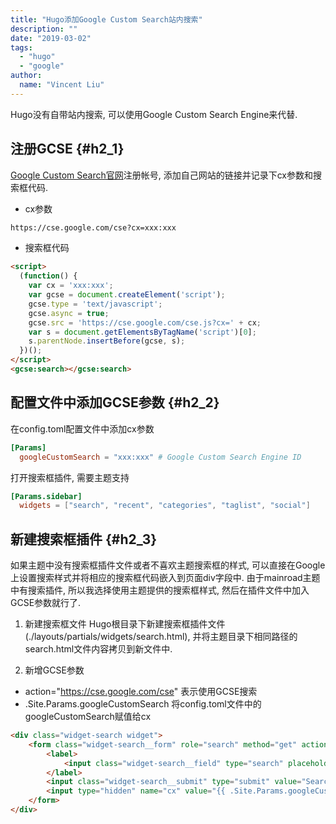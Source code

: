 ```yaml
---
title: "Hugo添加Google Custom Search站内搜索"
description: ""
date: "2019-03-02"
tags:
  - "hugo"
  - "google"
author:
  name: "Vincent Liu"
---
```


Hugo没有自带站内搜索, 可以使用Google Custom Search Engine来代替.
<!--more-->

## 注册GCSE {#h2_1}
[Google Custom Search官网](https://cse.google.com/cse/)注册帐号, 添加自己网站的链接并记录下cx参数和搜索框代码.

* cx参数

```html
https://cse.google.com/cse?cx=xxx:xxx
```

* 搜索框代码

```html
<script>
  (function() {
    var cx = 'xxx:xxx';
    var gcse = document.createElement('script');
    gcse.type = 'text/javascript';
    gcse.async = true;
    gcse.src = 'https://cse.google.com/cse.js?cx=' + cx;
    var s = document.getElementsByTagName('script')[0];
    s.parentNode.insertBefore(gcse, s);
  })();
</script>
<gcse:search></gcse:search>
```

## 配置文件中添加GCSE参数 {#h2_2}
在config.toml配置文件中添加cx参数

```toml
[Params]
  googleCustomSearch = "xxx:xxx" # Google Custom Search Engine ID
```

打开搜索框插件, 需要主题支持

```toml
[Params.sidebar]
  widgets = ["search", "recent", "categories", "taglist", "social"]
```

## 新建搜索框插件 {#h2_3}
如果主题中没有搜索框插件文件或者不喜欢主题搜索框的样式, 可以直接在Google上设置搜索样式并将相应的搜索框代码嵌入到页面div字段中. 由于mainroad主题中有搜索插件, 所以我选择使用主题提供的搜索框样式, 然后在插件文件中加入GCSE参数就行了.

1. 新建搜索框文件
Hugo根目录下新建搜索框插件文件(./layouts/partials/widgets/search.html), 并将主题目录下相同路径的search.html文件内容拷贝到新文件中.

2. 新增GCSE参数

* action="https://cse.google.com/cse" 表示使用GCSE搜索
* .Site.Params.googleCustomSearch 将config.toml文件中的googleCustomSearch赋值给cx

```html
<div class="widget-search widget">
	<form class="widget-search__form" role="search" method="get" action="https://cse.google.com/cse">
		<label>
			<input class="widget-search__field" type="search" placeholder="{{ T "search_placeholder" }}" value="" name="q" aria-label="{{ T "search_placeholder" }}">
		</label>
		<input class="widget-search__submit" type="submit" value="Search">
		<input type="hidden" name="cx" value="{{ .Site.Params.googleCustomSearch }}" />
	</form>
</div>
```
